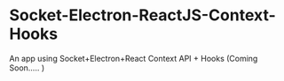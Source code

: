 # Socket-Electron-ReactJS-Context-Hooks
An app using Socket+Electron+React Context API + Hooks (Coming Soon..... )
